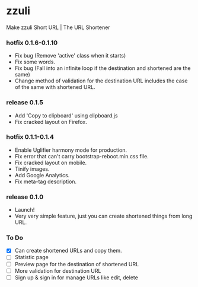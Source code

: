 # zzuli

Make zzuli Short URL | The URL Shortener

### hotfix 0.1.6-0.1.10
- Fix bug (Remove 'active' class when it starts)
- Fix some words.
- Fix bug (Fall into an infinite loop if the destination and shortened are the same)
- Change method of validation for the destination URL includes the case of the same with shortened URL.

### release 0.1.5
- Add 'Copy to clipboard' using clipboard.js
- Fix cracked layout on Firefox.

### hotfix 0.1.1-0.1.4
- Enable Uglifier harmony mode for production.
- Fix error that can't carry bootstrap-reboot.min.css file.
- Fix cracked layout on mobile.
- Tinify images.
- Add Google Analytics.
- Fix meta-tag description.

### release 0.1.0
- Launch!
- Very very simple feature, just you can create shortened things from long URL.

### To Do
- [x] Can create shortened URLs and copy them.
- [ ] Statistic page
- [ ] Preview page for the destination of shortened URL
- [ ] More validation for destination URL
- [ ] Sign up & sign in for manage URLs like edit, delete
